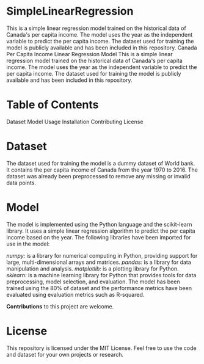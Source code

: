 # SimpleLinearRegression
This is a simple linear regression model trained on the historical data of Canada's per capita income. The model uses the year as the independent variable to predict the per capita income. The dataset used for training the model is publicly available and has been included in this repository.
Canada Per Capita Income Linear Regression Model
This is a simple linear regression model trained on the historical data of Canada's per capita income. The model uses the year as the independent variable to predict the per capita income. The dataset used for training the model is publicly available and has been included in this repository.

# Table of Contents
Dataset
Model
Usage
Installation
Contributing
License

# Dataset
The dataset used for training the model is a dummy dataset of World bank. It contains the per capita income of Canada from the year 1970 to 2016. The dataset was already been preprocessed to remove any missing or invalid data points.

# Model
The model is implemented using the Python language and the scikit-learn library. It uses a simple linear regression algorithm to predict the per capita income based on the year. The following libraries have been imported for use in the model:

*numpy:* is a library for numerical computing in Python, providing support for large, multi-dimensional arrays and matrices.
*pandas:* is a library for data manipulation and analysis.
*matplotlib:* is a plotting library for Python.
*sklearn:* is a machine learning library for Python that provides tools for data preprocessing, model selection, and evaluation.
The model has been trained using the 80% of dataset and the performance metrics have been evaluated using evaluation metrics such as R-squared.


**Contributions** to this project are welcome. 

# License
This repository is licensed under the MIT License. Feel free to use the code and dataset for your own projects or research.
